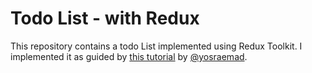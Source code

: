# Todo List - with Redux

This repository contains a todo List implemented using Redux Toolkit. I implemented it as guided by [this tutorial](https://yosracodes.hashnode.dev/creating-a-to-do-list-app-using-redux-toolkit) by [@yosraemad](https://github.com/yosraemad).
